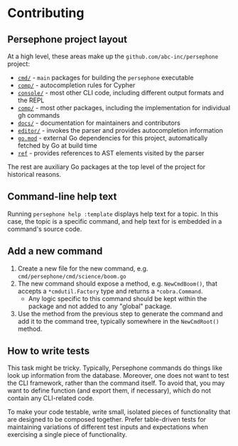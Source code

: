 # Contributing

## Persephone project layout

At a high level, these areas make up the `github.com/abc-inc/persephone` project:

- [`cmd/`](../cmd) - `main` packages for building the `persephone` executable
- [`comp/`](../comp) - autocompletion rules for Cypher
- [`console/`](../console) - most other CLI code, including different output formats and the REPL
- [`comp/`](../comp) - most other packages, including the implementation for individual gh commands
- [`docs/`](../docs) - documentation for maintainers and contributors
- [`editor/`](../editor) - invokes the parser and provides autocompletion information
- [`go.mod`](../go.mod) - external Go dependencies for this project, automatically fetched by Go at build time
- [`ref`](../ref) - provides references to AST elements visited by the parser

The rest are auxiliary Go packages at the top level of the project for historical reasons.

## Command-line help text

Running `persephone help :template` displays help text for a topic.
In this case, the topic is a specific command, and help text for is embedded in a command's source code.

## Add a new command

1. Create a new file for the new command, e.g. `cmd/persephone/cmd/science/boom.go`
2. The new command should expose a method, e.g. `NewCmdBoom()`, that accepts a `*cmdutil.Factory` type
   and returns a `*cobra.Command`.
   * Any logic specific to this command should be kept within the package and not added to any "global" package.
3. Use the method from the previous step to generate the command and add it to the command tree,
   typically somewhere in the `NewCmdRoot()` method.

## How to write tests

This task might be tricky.
Typically, Persephone commands do things like look up information from the database.
Moreover, one does not want to test the CLI framework, rather than the command itself.
To avoid that, you may want to define function (and export them, if necessary),
which do not contain any CLI-related code.

To make your code testable, write small, isolated pieces of functionality that are designed to be composed together.
Prefer table-driven tests for maintaining variations of different test inputs and expectations
when exercising a single piece of functionality.
